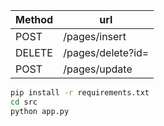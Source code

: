 | Method | url |
| --- | --- | 
| POST | /pages/insert | 
| DELETE | /pages/delete?id=<string> |
| POST | /pages/update |

```sh
pip install -r requirements.txt
cd src
python app.py
```
